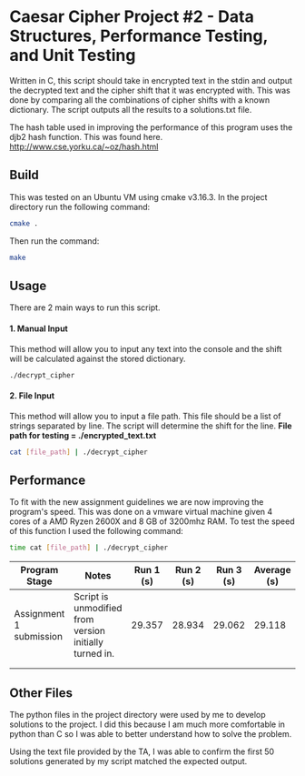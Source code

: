 # Caesar Cipher Project #2 - Data Structures, Performance Testing, and Unit Testing

Written in C, this script should take in encrypted text in the stdin and output the decrypted text and the cipher shift that it was encrypted with. This was done by comparing all the combinations of cipher shifts with a known dictionary. The script outputs all the results to a solutions.txt file. 

The hash table used in improving the performance of this program uses the djb2 hash function. This was found here. http://www.cse.yorku.ca/~oz/hash.html

## Build

This was tested on an Ubuntu VM using cmake v3.16.3. In the project directory run the following command:

```bash
cmake .
```
Then run the command: 
```bash
make
```

## Usage

There are 2 main ways to run this script.


#### 1. Manual Input
This method will allow you to input any text into the console and the shift will be calculated against the stored dictionary. 
```bash
./decrypt_cipher
```

#### 2. File Input
This method will allow you to input a file path. This file should be a list of strings separated by line. The script will determine the shift for the line.
**File path for testing = ./encrypted_text.txt**
```bash
cat [file_path] | ./decrypt_cipher
```

## Performance

To fit with the new assignment guidelines we are now improving the program's speed. This was done on a vmware virtual machine given 4 cores of a AMD Ryzen 2600X and 8 GB of 3200mhz RAM. To test the speed of this function I used the following command:

```bash
time cat [file_path] | ./decrypt_cipher
```

| Program Stage | Notes | Run 1 (s)| Run 2 (s)| Run 3 (s)| Average (s)| 
|---------------|-------|-------|-------|-------|---------|
| Assignment 1 submission | Script is unmodified from version initially turned in. | 29.357 |       28.934 | 29.062 | 29.118 | 
|               |       |       |       |       | |
|               |       |       |       |       | |

## Other Files
The python files in the project directory were used by me to develop solutions to the project. I did this because I am much more comfortable in python than C so I was able to better understand how to solve the problem.

Using the text file provided by the TA, I was able to confirm the first 50 solutions generated by my script matched the expected output.